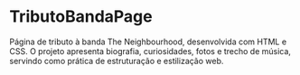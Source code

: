 # TributoBandaPage
Página de tributo à banda The Neighbourhood, desenvolvida com HTML e CSS. O projeto apresenta biografia, curiosidades, fotos e trecho de música, servindo como prática de estruturação e estilização web.
